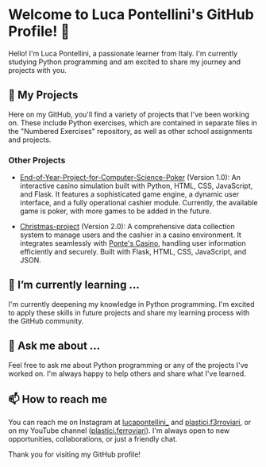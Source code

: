 # Welcome to Luca Pontellini's GitHub Profile! 👋

Hello! I'm Luca Pontellini, a passionate learner from Italy. I'm currently studying Python programming and am excited to share my journey and projects with you.

## 🚀 My Projects

Here on my GitHub, you'll find a variety of projects that I've been working on. These include Python exercises, which are contained in separate files in the "Numbered Exercises" repository, as well as other school assignments and projects.

### Other Projects
- [End-of-Year-Project-for-Computer-Science-Poker](https://github.com/LucaPontellini/End-of-Year-Project-for-Computer-Science-Poker.git) (Version 1.0): An interactive casino simulation built with Python, HTML, CSS, JavaScript, and Flask. It features a sophisticated game engine, a dynamic user interface, and a fully operational cashier module. Currently, the available game is poker, with more games to be added in the future.

- [Christmas-project](https://github.com/LucaPontellini/Christmas-project.git) (Version 2.0): A comprehensive data collection system to manage users and the cashier in a casino environment. It integrates seamlessly with [Ponte's Casino](https://github.com/LucaPontellini/End-of-Year-Project-for-Computer-Science-Poker.git), handling user information efficiently and securely. Built with Flask, HTML, CSS, JavaScript, and JSON.

## 🌱 I’m currently learning ...

I'm currently deepening my knowledge in Python programming. I'm excited to apply these skills in future projects and share my learning process with the GitHub community.

## 💬 Ask me about ...

Feel free to ask me about Python programming or any of the projects I've worked on. I'm always happy to help others and share what I've learned.

## 📫 How to reach me

You can reach me on Instagram at [lucapontellini_](https://instagram.com/lucapontellini_?igshid=OGQ5ZDc2ODk2ZA%3D%3D&utm_source=qr) and [plastici.f3rroviari](https://instagram.com/plastici.f3rroviari?igshid=NGVhN2U2NjQ0Yg%3D%3D&utm_source=qr), or on my YouTube channel ([plastici.ferroviari](https://youtube.com/@plastici.ferroviari?si=wkOH-Bw3nANmbl_D)). I'm always open to new opportunities, collaborations, or just a friendly chat.

Thank you for visiting my GitHub profile!
